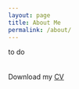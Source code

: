 ```yaml
---
layout: page
title: About Me
permalink: /about/
---
```

to do  
<br>
<br>
Download my <a href="https://www.dropbox.com/s/jf0iw8ifrwy6zip/wuyunga.pdf?dl=0" download="wuyunga">CV</a><br>
<br>
